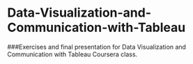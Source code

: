 # Data-Visualization-and-Communication-with-Tableau
###Exercises and final presentation for Data Visualization and Communication with Tableau Coursera class.
